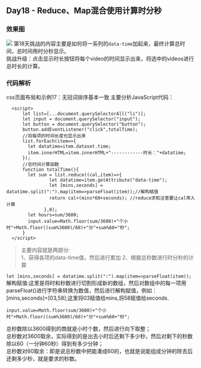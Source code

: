 ## Day18 - Reduce、Map混合使用计算时分秒
### 效果图
![](http://om1c35wrq.bkt.clouddn.com/day18%E6%95%88%E6%9E%9C%E5%9B%BE.png)
第18天挑战的内容主要是如何将一系列的`data-time`加起来，最终计算总时间，总时间用时分秒显示。  
挑战升级：点击显示时长按钮将每个video的时间显示出来，将选中的videos进行总时长的计算。

### 代码解析
css页面布局和示例17：无冠词排序基本一致
主要分析JavaScript代码：
```JS
  <script>
      let list=[...document.querySelectorAll("li")];
      let input = document.querySelector("input");
      let button = document.querySelector("button");
      button.addEventListener("click",totalTime);
      //将每项的时间长度也显示出来
      list.forEach(item=>{
        let datatime=item.dataset.time;
        item.innerHTML=item.innerHTML+"------------时长："+datatime;
      });
      //总时间计算函数
      function totalTime(){
        let sum = list.reduce((cal,item)=>{
                let datatime=item.getAttribute("data-time");
                let [mins,seconds] = datatime.split(":").map(item=>parseFloat(item));//解构赋值
                return cal+(mins*60+seconds); //reduce求和注意要让cal带入计算
              },0);
        let hours=sum/3600;
        input.value=Math.floor(sum/3600)+"个小时"+Math.floor((sum%3600)/60)+"分"+sum%60+"秒";
      }
  </script>
```
> 主要内容就是两部分:  
1、获得各项的data-time值，然后进行累加
2、根据总秒数进行时分秒的计算  

  `let [mins,seconds] = datatime.split(":").map(item=>parseFloat(item));`  
 解构赋值:这里是将时和秒数进行切割形成新的数组，然后对数组中的每一项用parseFloat()进行字符串转换为数值，然后进行解构赋值，例如：[mins,seconds]=[03,58];这里将03赋值给mins,将58赋值给seconds.  
  
  `input.value=Math.floor(sum/3600)+"个小时"+Math.floor((sum%3600)/60)+"分"+sum%60+"秒";`  
  
总秒数除以3600得到的商就是小时个数，然后进行向下取整；  
总秒数对3600取余，实际得到的是出去小时后还剩下多少秒，然后对剩下的秒数除以60（一分钟60秒）得到有多少分钟；  
总秒数对60取余：即是说总秒数中把能凑成60的，也就是说能组成分钟的除去后还剩多少秒，就是要求的秒数。
